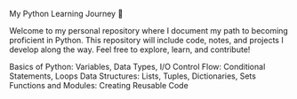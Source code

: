 My Python Learning Journey 🐍

Welcome to my personal repository where I document my path to becoming proficient in Python.
This repository will include code, notes, and projects I develop along the way. Feel free to explore, learn, and contribute!

Basics of Python: Variables, Data Types, I/O
Control Flow: Conditional Statements, Loops
Data Structures: Lists, Tuples, Dictionaries, Sets
Functions and Modules: Creating Reusable Code

